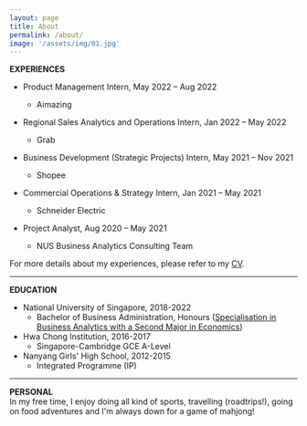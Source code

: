 ```yaml
---
layout: page
title: About
permalink: /about/
image: '/assets/img/01.jpg'
---
```


**EXPERIENCES**
* Product Management Intern, May 2022 – Aug 2022
  - Aimazing

* Regional Sales Analytics and Operations Intern, Jan 2022 – May 2022
  - Grab

* Business Development (Strategic Projects) Intern, May 2021 – Nov 2021
  - Shopee

* Commercial Operations & Strategy Intern, Jan 2021 – May 2021
  - Schneider Electric

* Project Analyst, Aug 2020 – May 2021
  - NUS Business Analytics Consulting Team


For more details about my experiences, please refer to my [CV](https://drive.google.com/file/d/1DZzKkq9lystVGed9WcP-jAayxtrGWa7s/view?usp=sharing).

***

**EDUCATION**
* National University of Singapore, 2018-2022
  - Bachelor of Business Administration, Honours ([Specialisation in Business Analytics with a Second Major in Economics](https://imihshos.github.io/relevantmods/))
* Hwa Chong Institution, 2016-2017
  - Singapore-Cambridge GCE A-Level
* Nanyang Girls' High School, 2012-2015
  - Integrated Programme (IP)

***

**PERSONAL**
<br/>
In my free time, I enjoy doing all kind of sports, travelling (roadtrips!), going on food adventures and I'm always down for a game of mahjong!
